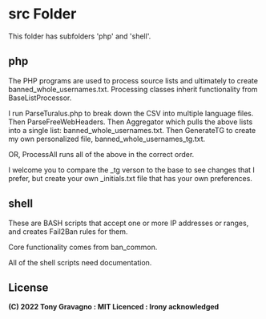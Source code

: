 # src Folder

This folder has subfolders 'php' and 'shell'.

## php

The PHP programs are used to process source lists and ultimately to create banned_whole_usernames.txt.
Processing classes inherit functionality from BaseListProcessor.

I run ParseTuralus.php to break down the CSV into multiple language files.
Then ParseFreeWebHeaders.
Then Aggregator which pulls the above lists into a single list: banned_whole_usernames.txt.
Then GenerateTG to create my own personalized file, banned_whole_usernames_tg.txt.

OR, ProcessAll runs all of the above in the correct order.

I welcome you to compare the _tg verson to the base to see changes that I prefer, but create your own _initials.txt file that has your own preferences.

## shell

These are BASH scripts that accept one or more IP addresses or ranges, and creates Fail2Ban rules for them.

Core functionality comes from ban_common.

All of the shell scripts need documentation.


## License

**(C) 2022 Tony Gravagno : MIT Licenced : Irony acknowledged**


